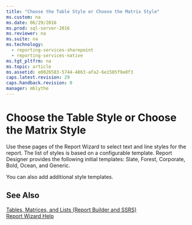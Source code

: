 ```yaml
---
title: "Choose the Table Style or Choose the Matrix Style"
ms.custom: na
ms.date: 06/29/2016
ms.prod: sql-server-2016
ms.reviewer: na
ms.suite: na
ms.technology: 
  - reporting-services-sharepoint
  - reporting-services-native
ms.tgt_pltfrm: na
ms.topic: article
ms.assetid: e0026583-5744-4863-afa2-6e1585f9e8f3
caps.latest.revision: 29
caps.handback.revision: 0
manager: mblythe
---
```

# Choose the Table Style or Choose the Matrix Style
Use these pages of the Report Wizard to select text and line styles for the report. The list of styles is based on a configurable template. Report Designer provides the following initial templates: Slate, Forest, Corporate, Bold, Ocean, and Generic.  
  
 You can also add additional style templates.  
  
## See Also  
 [Tables, Matrices, and Lists (Report Builder and SSRS)](../../Topics/TopicNameNotContainA/Tables--Matrices--and-Lists--Report-Builder-and-SSRS-.md)   
 [Report Wizard Help](../../Topics/TopicNameNotContainA/Report-Wizard-Help.md)